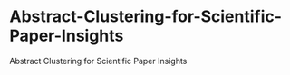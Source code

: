 # Abstract-Clustering-for-Scientific-Paper-Insights
Abstract Clustering for Scientific Paper Insights
